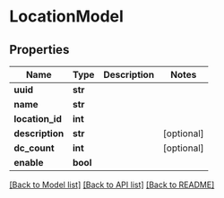 # LocationModel

## Properties
Name | Type | Description | Notes
------------ | ------------- | ------------- | -------------
**uuid** | **str** |  | 
**name** | **str** |  | 
**location_id** | **int** |  | 
**description** | **str** |  | [optional] 
**dc_count** | **int** |  | [optional] 
**enable** | **bool** |  | 

[[Back to Model list]](../README.md#documentation-for-models) [[Back to API list]](../README.md#documentation-for-api-endpoints) [[Back to README]](../README.md)



